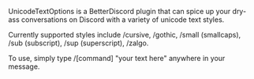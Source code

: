 UnicodeTextOptions is a BetterDiscord plugin that can spice up your dry-ass conversations on Discord with a variety of unicode text styles.

Currently supported styles include /cursive, /gothic, /small (smallcaps), /sub (subscript), /sup (superscript), /zalgo.

To use, simply type /[command] "your text here" anywhere in your message. 
